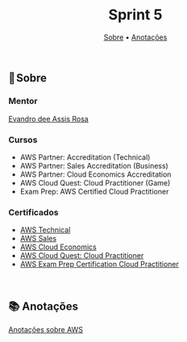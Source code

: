 <h1 align="center"> Sprint 5</h1>

<p align="center">
 <a href="#sobre">Sobre</a> •
 <a href="#anotacoes">Anotações</a>
</p>

<br> 

<a id="sobre"></a>
## 📎 Sobre

### Mentor

[Evandro dee Assis Rosa](https://github.com/evandroasro)

### Cursos

- AWS Partner: Accreditation (Technical)
- AWS Partner: Sales Accreditation (Business)
- AWS Partner: Cloud Economics Accreditation
- AWS Cloud Quest: Cloud Practitioner (Game)
- Exam Prep: AWS Certified Cloud Practitioner

### Certificados
- [AWS Technical](/certificados/sprint5_AWS-Tecnical.PNG)
- [AWS Sales](/certificados/sprint5_AWS-Sales.PNG)
- [AWS Cloud Economics](/certificados/sprint5_AWS-CloudEconomics.PNG)
- [AWS Cloud Quest: Cloud Practitioner](/certificados/sprint5_AWS-CloudQuest-CloudPractioner.PNG)
- [AWS Exam Prep Certification Cloud Practitioner](/certificados/sprint5_AWS-ExamPrep.PNG)

<br>

<a id="anotacoes"></a>
## 📚 Anotações

[Anotações sobre AWS](https://lowly-pear-52e.notion.site/AWS-a43ecbd43e974b9087488e1e3b149f2b)